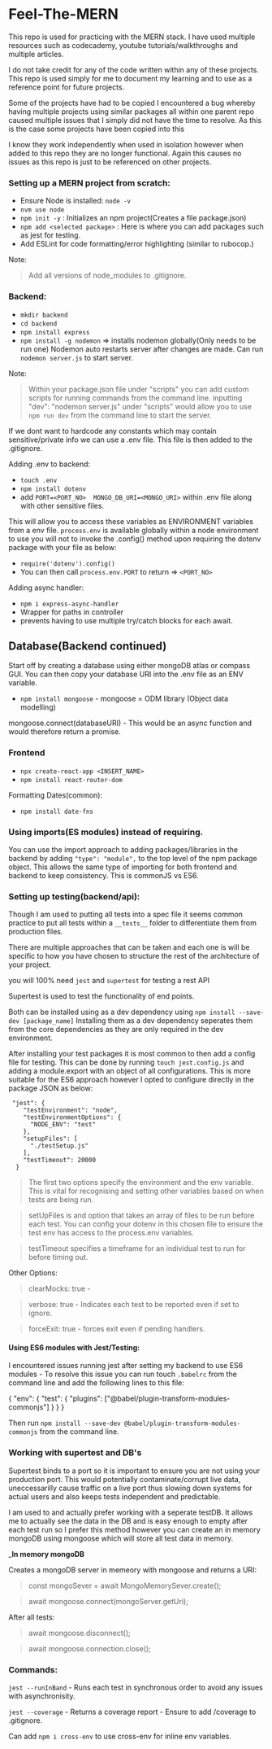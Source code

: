 # Feel-The-MERN

This repo is used for practicing with the MERN stack. I have used multiple resources such as codecademy, youtube tutorials/walkthroughs and multiple articles. 

I do not take credit for any of the code written within any of these projects. This repo is used simply for me to document my learning and to use as a reference point for future projects.

Some of the projects have had to be copied 
I encountered a bug whereby having multiple projects using similar packages all within one parent repo caused multiple issues that I simply did not have the time to resolve.
As this is the case some projects have been copied into this 

I know they work independently when used in isolation however when added to this repo they are no longer functional. Again this causes no issues as this repo is just to be referenced on other projects. 

### Setting up a MERN project from scratch:
* Ensure Node is installed: ```node -v```
* ```nvm use node```
* ```npm init -y``` : Initializes an npm project(Creates a file package.json)
* ```npm add <selected package>``` : Here is where you can add packages such as jest for testing. 
* Add ESLint for code formatting/error highlighting (similar to rubocop.)

Note: 
> Add all versions of node_modules to .gitignore.

### Backend:
* ```mkdir backend```
* ```cd backend```
* ```npm install express```
* ```npm install -g nodemon``` => installs nodemon globally(Only needs to be run one) Nodemon auto restarts server after changes are made. Can run ```nodemon server.js``` to start server.

Note: 
> Within your package.json file under "scripts" you can add custom scripts for running commands from the command line.
> inputting "dev": "nodemon server.js" under "scripts" would allow you to use ```npm run dev``` from the command line to start the server.

If we dont want to hardcode any constants which may contain sensitive/private info we can use a .env file. This file is then added to the .gitignore.

Adding .env to backend:
* ```touch .env```
* ```npm install dotenv```
* add ```PORT=<PORT_NO>  MONGO_DB_URI=<MONGO_URI>``` within .env file along with other sensitive files.

This will allow you to access these variables as ENVIRONMENT variables from a env file. 
```process.env``` is available globally within a node environment to use you will not to invoke the .config() method upon requiring the dotenv package with your file as below:
* ```require('dotenv').config()```
* You can then call ```process.env.PORT``` to return => ```<PORT_NO>```

Adding async handler: 
* ```npm i express-async-handler```
* Wrapper for paths in controller
* prevents having to use multiple try/catch blocks for each await. 

## Database(Backend continued)
Start off by creating a database using either mongoDB atlas or compass GUI. You can then copy your database URI into the .env file as an ENV variable. 
* ```npm install mongoose``` - mongoose = ODM library (Object data modelling)

mongoose.connect(databaseURI) - This would be an async function and would therefore return a promise.


### Frontend
* ```npx create-react-app <INSERT_NAME>```
* ```npm install react-router-dom```

Formatting Dates(common):
* ```npm install date-fns```


### Using imports(ES modules) instead of requiring.

You can use the import approach to adding packages/libraries in the backend by adding ```"type": "module",```
to the top level of the npm package object.
This allows the same type of importing for both frontend and backend to keep consistency.
This is commonJS vs ES6.

### Setting up testing(backend/api):

Though I am used to putting all tests into a spec file it seems common practice to put all tests within a ```__tests__``` folder to differentiate them from production files.

There are multiple approaches that can be taken and each one is will be specific to how you have chosen to structure the rest of the architecture of your project. 

you will 100% need ```jest``` and ```supertest``` for testing a rest API 

Supertest is used to test the functionality of end points. 

Both can be installed using as a dev dependency using ```npm install --save-dev [package_name]``` Installing them as a dev dependency seperates them from the core dependencies as they are only required in the dev environment.

After installing your test packages it is most common to then add a config file for testing. This can be done by running ```touch jest.config.js``` and adding a module.export with an object of all configurations. This is more suitable for the ES6 approach however I opted to configure directly in the package JSON as below:

```
 "jest": {
    "testEnvironment": "node",
    "testEnvironmentOptions": {
      "NODE_ENV": "test"
    },
    "setupFiles": [
      "./testSetup.js"
    ],
    "testTimeout": 20000
  }
``` 

> The first two options specify the environment and the env variable. This is vital for recognising and setting other variables based on when tests are being run. 

> setUpFiles is and option that takes an array of files to be run before each test. You can config your dotenv in this chosen file to ensure the test env has access to the process.env variables. 

> testTimeout specifies a timeframe for an individual test to run for before timing out. 

Other Options:

> clearMocks: true - 

> verbose: true - Indicates each test to be reported even if set to ignore.

> forceExit: true - forces exit even if pending handlers.

#### Using ES6 modules with Jest/Testing:

I encountered issues running jest after setting my backend to use ES6 modules - To resolve this issue you can run touch ```.babelrc``` from the command line and add the following lines to this file:

{
  "env": {
    "test": {
      "plugins": ["@babel/plugin-transform-modules-commonjs"]
    }
  }
}

Then run ```npm install --save-dev @babel/plugin-transform-modules-commonjs``` from the command line. 

### Working with supertest and DB's

Supertest binds to a port so it is important to ensure you are not using your production port. This would potentially contaminate/corrupt live data, uneccessarilly cause traffic on a live port thus slowing down systems for actual users and also keeps tests independent and predictable.

I am used to and actually prefer working with a seperate testDB. It allows me to actually see the data in the DB and is easy enough to empty after each test run so I prefer this method however you can create an in memory mongoDB using mongoose which will store all test data in memory.

___In memory mongoDB__

Creates a mongoDB server in memeory with mongoose and returns a URI:

> const mongoSever = await MongoMemorySever.create();

> await mongoose.connect(mongoServer.getUri);

After all tests:
> await mongoose.disconnect();

> await mongoose.connection.close();


### Commands:

```jest --runInBand``` - Runs each test in synchronous order to avoid any issues with asynchronisity. 

```jest --coverage``` - Returns a coverage report - Ensure to add /coverage to .gitignore.

Can add ```npm i cross-env``` to use cross-env for inline env variables.
